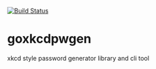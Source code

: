 [![Build Status](https://travis-ci.org/martinhoefling/goxkcdpwgen.svg?branch=master)](https://travis-ci.org/martinhoefling/goxkcdpwgen)

# goxkcdpwgen

xkcd style password generator library and cli tool
